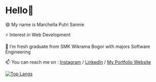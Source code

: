 # Hello👋

😄 My name is Marchella Putri Sannie

⚡ Interest in Web Development

🌱 I’m fresh graduate from SMK Wikrama Bogor with majors Software Engineering

📫 You can reach me on :  [Instagram](https://www.instagram.com/marchellaps2/) / [LinkedIn](https://www.linkedin.com/in/marchella-putri-sannie/) / [My Portfolio Website](https://marchellaps.herokuapp.com/)


[![Top Langs](https://github-readme-stats.vercel.app/api/top-langs/?username=marchella2&layout=compact&theme=react)](https://github.com/marchella2/)
